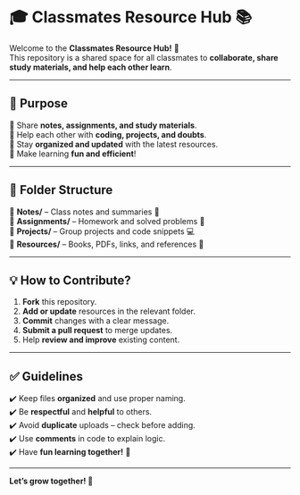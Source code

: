 # 🎓 Classmates Resource Hub 📚  

Welcome to the **Classmates Resource Hub!** 🚀  
This repository is a shared space for all classmates to **collaborate, share study materials, and help each other learn**.  

---

## 📌 Purpose  
🔹 Share **notes, assignments, and study materials**.  
🔹 Help each other with **coding, projects, and doubts**.  
🔹 Stay **organized and updated** with the latest resources.  
🔹 Make learning **fun and efficient**!  

---

## 📂 Folder Structure  
📁 **Notes/** – Class notes and summaries 📖  
📁 **Assignments/** – Homework and solved problems 📝  
📁 **Projects/** – Group projects and code snippets 💻  
📁 **Resources/** – Books, PDFs, links, and references 🔗  

---

## 💡 How to Contribute?  
1. **Fork** this repository.  
2. **Add or update** resources in the relevant folder.  
3. **Commit** changes with a clear message.  
4. **Submit a pull request** to merge updates.  
5. Help **review and improve** existing content.  

---

## ✅ Guidelines  
✔️ Keep files **organized** and use proper naming.  
✔️ Be **respectful** and **helpful** to others.  
✔️ Avoid **duplicate** uploads – check before adding.  
✔️ Use **comments** in code to explain logic.  
✔️ Have **fun learning together!** 🎉  

---

**Let’s grow together! 🚀** 

